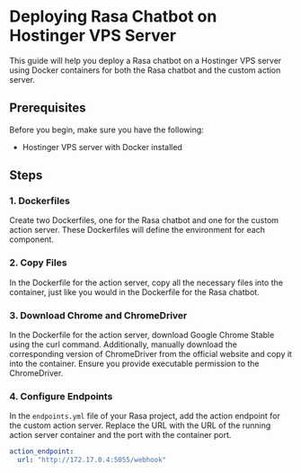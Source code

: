 # Deploying Rasa Chatbot on Hostinger VPS Server

This guide will help you deploy a Rasa chatbot on a Hostinger VPS server using Docker containers for both the Rasa chatbot and the custom action server.

## Prerequisites

Before you begin, make sure you have the following:

- Hostinger VPS server with Docker installed

## Steps

### 1. Dockerfiles

Create two Dockerfiles, one for the Rasa chatbot and one for the custom action server. These Dockerfiles will define the environment for each component.

### 2. Copy Files

In the Dockerfile for the action server, copy all the necessary files into the container, just like you would in the Dockerfile for the Rasa chatbot.

### 3. Download Chrome and ChromeDriver

In the Dockerfile for the action server, download Google Chrome Stable using the curl command. Additionally, manually download the corresponding version of ChromeDriver from the official website and copy it into the container. Ensure you provide executable permission to the ChromeDriver.

### 4. Configure Endpoints

In the `endpoints.yml` file of your Rasa project, add the action endpoint for the custom action server. Replace the URL with the URL of the running action server container and the port with the container port.

```yaml
action_endpoint:
  url: "http://172.17.0.4:5055/webhook"


